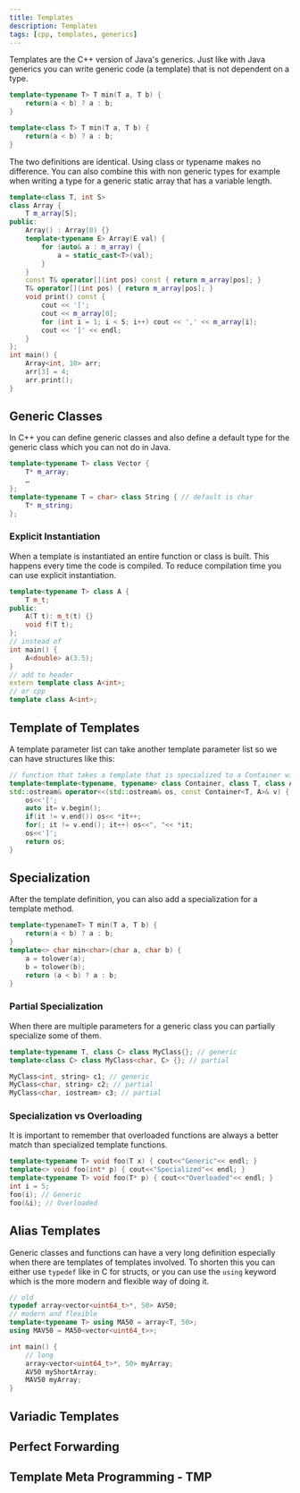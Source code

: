 ```yaml
---
title: Templates
description: Templates
tags: [cpp, templates, generics]
---
```


Templates are the C++ version of Java's generics. Just like with Java generics you can write generic code (a template) that is not dependent on a type.

```cpp
template<typename T> T min(T a, T b) {
    return(a < b) ? a : b;
}

template<class T> T min(T a, T b) {
    return(a < b) ? a : b;
}
```

The two definitions are identical. Using class or typename makes no difference. You can also combine this with non generic types for example when writing a type for a generic static array that has a variable length.

```cpp
template<class T, int S>
class Array {
    T m_array[S];
public:
    Array() : Array(0) {}
    template<typename E> Array(E val) {
        for (auto& a : m_array) {
            a = static_cast<T>(val);
        }
    }
    const T& operator[](int pos) const { return m_array[pos]; }
    T& operator[](int pos) { return m_array[pos]; }
    void print() const {
        cout << '[';
        cout << m_array[0];
        for (int i = 1; i < S; i++) cout << ',' << m_array[i];
        cout << ']' << endl;
    }
};
int main() {
    Array<int, 10> arr;
    arr[3] = 4;
    arr.print();
}
```

## Generic Classes

In C++ you can define generic classes and also define a default type for the generic class which you can not do in Java.

```cpp
template<typename T> class Vector {
    T* m_array;
    …
};
template<typename T = char> class String { // default is char
    T* m_string;
};
```

### Explicit Instantiation

When a template is instantiated an entire function or class is built. This happens every time the code is compiled. To reduce compilation time you can use explicit instantiation.

```cpp
template<typename T> class A {
    T m_t;
public:
    A(T t): m_t(t) {}
    void f(T t);
};
// instead of 
int main() {
    A<double> a(3.5);
}
// add to header
extern template class A<int>;
// or cpp
template class A<int>;
```

## Template of Templates

A template parameter list can take another template parameter list so we can have structures like this:

```cpp
// function that takes a template that is specialized to a Container with type T and A.
template<template<typename, typename> class Container, class T, class A>
std::ostream& operator<<(std::ostream& os, const Container<T, A>& v) {
    os<<'[';
    auto it= v.begin();
    if(it != v.end()) os<< *it++;
    for(; it != v.end(); it++) os<<", "<< *it;
    os<<']';
    return os;
}
```

## Specialization

After the template definition, you can also add a specialization for a template method.

```cpp
template<typenameT> T min(T a, T b) {
    return(a < b) ? a : b;
}
template<> char min<char>(char a, char b) {
    a = tolower(a);
    b = tolower(b);
    return (a < b) ? a : b;
}
```

### Partial Specialization

When there are multiple parameters for a generic class you can partially specialize some of them.

```cpp
template<typename T, class C> class MyClass{}; // generic
template<class C> class MyClass<char, C> {}; // partial

MyClass<int, string> c1; // generic
MyClass<char, string> c2; // partial
MyClass<char, iostream> c3; // partial
```

### Specialization vs Overloading

It is important to remember that overloaded functions are always a better match than specialized template functions.

```cpp
template<typename T> void foo(T x) { cout<<"Generic"<< endl; }
template<> void foo(int* p) { cout<<"Specialized"<< endl; }
template<typename T> void foo(T* p) { cout<<"Overloaded"<< endl; }
int i = 5;
foo(i); // Generic
foo(&i); // Overloaded
```

## Alias Templates

Generic classes and functions can have a very long definition especially when there are templates of templates involved. To shorten this you can either use `typedef` like in C for structs, or you can use the `using` keyword which is the more modern and flexible way of doing it.

```cpp
// old
typedef array<vector<uint64_t>*, 50> AV50;
// modern and flexible
template<typename T> using MA50 = array<T, 50>;
using MAV50 = MA50<vector<uint64_t>>;

int main() {
    // long
    array<vector<uint64_t>*, 50> myArray;
    AV50 myShortArray;
    MAV50 myArray;
}
```

## Variadic Templates

## Perfect Forwarding

## Template Meta Programming - TMP
